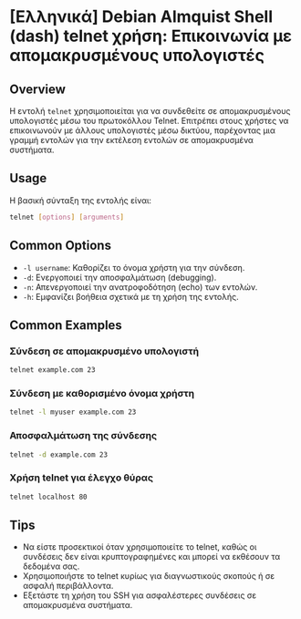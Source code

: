 # [Ελληνικά] Debian Almquist Shell (dash) telnet χρήση: Επικοινωνία με απομακρυσμένους υπολογιστές

## Overview
Η εντολή `telnet` χρησιμοποιείται για να συνδεθείτε σε απομακρυσμένους υπολογιστές μέσω του πρωτοκόλλου Telnet. Επιτρέπει στους χρήστες να επικοινωνούν με άλλους υπολογιστές μέσω δικτύου, παρέχοντας μια γραμμή εντολών για την εκτέλεση εντολών σε απομακρυσμένα συστήματα.

## Usage
Η βασική σύνταξη της εντολής είναι:

```bash
telnet [options] [arguments]
```

## Common Options
- `-l username`: Καθορίζει το όνομα χρήστη για την σύνδεση.
- `-d`: Ενεργοποιεί την αποσφαλμάτωση (debugging).
- `-n`: Απενεργοποιεί την ανατροφοδότηση (echo) των εντολών.
- `-h`: Εμφανίζει βοήθεια σχετικά με τη χρήση της εντολής.

## Common Examples
### Σύνδεση σε απομακρυσμένο υπολογιστή
```bash
telnet example.com 23
```

### Σύνδεση με καθορισμένο όνομα χρήστη
```bash
telnet -l myuser example.com 23
```

### Αποσφαλμάτωση της σύνδεσης
```bash
telnet -d example.com 23
```

### Χρήση telnet για έλεγχο θύρας
```bash
telnet localhost 80
```

## Tips
- Να είστε προσεκτικοί όταν χρησιμοποιείτε το telnet, καθώς οι συνδέσεις δεν είναι κρυπτογραφημένες και μπορεί να εκθέσουν τα δεδομένα σας.
- Χρησιμοποιήστε το telnet κυρίως για διαγνωστικούς σκοπούς ή σε ασφαλή περιβάλλοντα.
- Εξετάστε τη χρήση του SSH για ασφαλέστερες συνδέσεις σε απομακρυσμένα συστήματα.